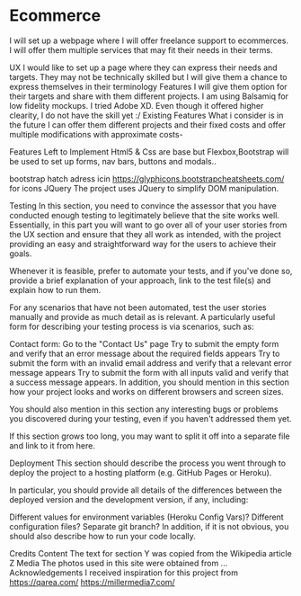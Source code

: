 # Ecommerce
I will set up  a webpage where I will offer freelance support to ecommerces.
I will offer them multiple services that may fit their needs in their terms.

UX
I would like to set up a page where they can express their needs and targets.
They may not be technically skilled but I will give them a chance to express themselves in their terminology
Features
I will give them option for their targets and share with them different projects.
I am using Balsamiq for low fidelity mockups. I tried Adobe XD. Even though it offered higher clearity, I do not have the skill yet :/
Existing Features
What i consider is in the future I can offer them different projects and their fixed costs and offer multiple modifications with approximate costs-

Features Left to Implement
Html5 & Css are base but Flexbox,Bootstrap will be used to set up forms, nav bars, buttons and modals..

bootstrap hatch adress icin
https://glyphicons.bootstrapcheatsheets.com/ for icons
JQuery
The project uses JQuery to simplify DOM manipulation.


Testing
In this section, you need to convince the assessor that you have conducted enough testing to legitimately believe that the site works well. Essentially, in this part you will want to go over all of your user stories from the UX section and ensure that they all work as intended, with the project providing an easy and straightforward way for the users to achieve their goals.

Whenever it is feasible, prefer to automate your tests, and if you've done so, provide a brief explanation of your approach, link to the test file(s) and explain how to run them.

For any scenarios that have not been automated, test the user stories manually and provide as much detail as is relevant. A particularly useful form for describing your testing process is via scenarios, such as:

Contact form:
Go to the "Contact Us" page
Try to submit the empty form and verify that an error message about the required fields appears
Try to submit the form with an invalid email address and verify that a relevant error message appears
Try to submit the form with all inputs valid and verify that a success message appears.
In addition, you should mention in this section how your project looks and works on different browsers and screen sizes.

You should also mention in this section any interesting bugs or problems you discovered during your testing, even if you haven't addressed them yet.

If this section grows too long, you may want to split it off into a separate file and link to it from here.

Deployment
This section should describe the process you went through to deploy the project to a hosting platform (e.g. GitHub Pages or Heroku).

In particular, you should provide all details of the differences between the deployed version and the development version, if any, including:

Different values for environment variables (Heroku Config Vars)?
Different configuration files?
Separate git branch?
In addition, if it is not obvious, you should also describe how to run your code locally.

Credits
Content
The text for section Y was copied from the Wikipedia article Z
Media
The photos used in this site were obtained from ...
Acknowledgements
I received inspiration for this project from https://qarea.com/  https://millermedia7.com/

